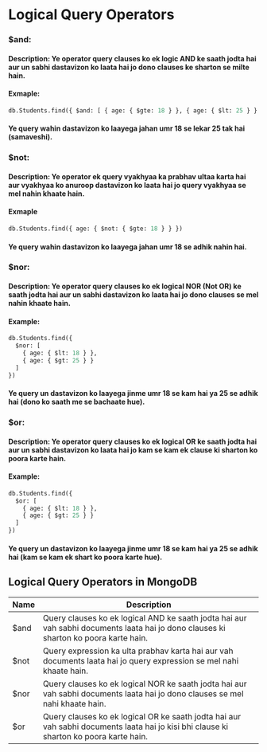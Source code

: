 # Logical Query Operators

### $and:

#### Description: Ye operator query clauses ko ek logic AND ke saath jodta hai aur un sabhi dastavizon ko laata hai jo dono clauses ke sharton se milte hain.

#### Exmaple:

```sql
db.Students.find({ $and: [ { age: { $gte: 18 } }, { age: { $lt: 25 } } ] })
```

#### Ye query wahin dastavizon ko laayega jahan umr 18 se lekar 25 tak hai (samaveshi).



### $not:

#### Description: Ye operator ek query vyakhyaa ka prabhav ultaa karta hai aur vyakhyaa ko anuroop dastavizon ko laata hai jo query vyakhyaa se mel nahin khaate hain.

#### Exmaple

```sql
db.Students.find({ age: { $not: { $gte: 18 } } })
```
#### Ye query wahin dastavizon ko laayega jahan umr 18 se adhik nahin hai.


### $nor:
#### Description: Ye operator query clauses ko ek logical NOR (Not OR) ke saath jodta hai aur un sabhi dastavizon ko laata hai jo dono clauses se mel nahin khaate hain.

#### Example:

```sql
db.Students.find({
  $nor: [
    { age: { $lt: 18 } },
    { age: { $gt: 25 } }
  ]
})
```
#### Ye query un dastavizon ko laayega jinme umr 18 se kam hai ya 25 se adhik hai (dono ko saath me se bachaate hue).

### $or:
#### Description: Ye operator query clauses ko ek logical OR ke saath jodta hai aur un sabhi dastavizon ko laata hai jo kam se kam ek clause ki sharton ko poora karte hain.
#### Example:

```sql
db.Students.find({
  $or: [
    { age: { $lt: 18 } },
    { age: { $gt: 25 } }
  ]
})
```
#### Ye query un dastavizon ko laayega jinme umr 18 se kam hai ya 25 se adhik hai (kam se kam ek shart ko poora karte hue).


## Logical Query Operators in MongoDB

| Name | Description |
|------|-------------|
| $and | Query clauses ko ek logical AND ke saath jodta hai aur vah sabhi documents laata hai jo dono clauses ki sharton ko poora karte hain. |
| $not | Query expression ka ulta prabhav karta hai aur vah documents laata hai jo query expression se mel nahi khaate hain. |
| $nor | Query clauses ko ek logical NOR ke saath jodta hai aur vah sabhi documents laata hai jo dono clauses se mel nahi khaate hain. |
| $or  | Query clauses ko ek logical OR ke saath jodta hai aur vah sabhi documents laata hai jo kisi bhi clause ki sharton ko poora karte hain. |
